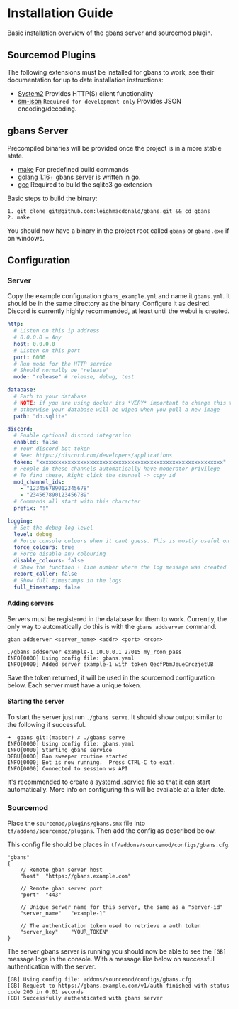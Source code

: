 # Installation Guide

Basic installation overview of the gbans server and sourcemod plugin.

## Sourcemod Plugins

The following extensions must be installed for gbans to work, see their documentation for up to date installation
instructions:

- [System2](https://github.com/dordnung/System2) Provides HTTP(S) client functionality
- [sm-json](https://github.com/clugg/sm-json) `Required for development only` Provides JSON encoding/decoding.
 
## gbans Server

Precompiled binaries will be provided once the project is in a more stable state.

- [make](https://www.gnu.org/software/make/) For predefined build commands
- [golang 1.16+](https://golang.org/) gbans server is written in go.
- [gcc](https://gcc.gnu.org/) Required to build the sqlite3 go extension

Basic steps to build the binary:

    1. git clone git@github.com:leighmacdonald/gbans.git && cd gbans
    2. make
 
You should now have a binary in the project root called `gbans` or `gbans.exe` if on windows.

## Configuration

### Server

Copy the example configuration `gbans_example.yml` and name it `gbans.yml`. It should be in
the same directory as the binary. Configure it as desired. Discord is currently highly recommended, at 
least until the webui is created.

```yaml
http:
  # Listen on this ip address
  # 0.0.0.0 = Any
  host: 0.0.0.0
  # Listen on this port
  port: 6006
  # Run mode for the HTTP service
  # Should normally be "release"
  mode: "release" # release, debug, test

database:
  # Path to your database
  # NOTE: if you are using docker its *VERY* important to change this to /app/database/db.sqlite
  # otherwise your database will be wiped when you pull a new image
  path: "db.sqlite"

discord:
  # Enable optional discord integration
  enabled: false
  # Your discord bot token
  # See: https://discord.com/developers/applications
  token: "xxxxxxxxxxxxxxxxxxxxxxxxxxxxxxxxxxxxxxxxxxxxxxxxxxxxxxxxxx"
  # People in these channels automatically have moderator privilege
  # To find these, Right click the channel -> copy id
  mod_channel_ids:
    - "123456789012345678"
    - "234567890123456789"
  # Commands all start with this character
  prefix: "!"

logging:
  # Set the debug log level
  level: debug
  # Force console colours when it cant guess. This is mostly useful on windows
  force_colours: true
  # Force disable any colouring
  disable_colours: false
  # Show the function + line number where the log message was created
  report_caller: false
  # Show full timestamps in the logs
  full_timestamp: false
```

#### Adding servers

Servers must be registered in the database for them to work. Currently, the only way to automatically
do this is with the `gbans addserver` command. 

`gban addserver <server_name> <addr> <port> <rcon>`

```
./gbans addserver example-1 10.0.0.1 27015 my_rcon_pass
INFO[0000] Using config file: gbans.yaml 
INFO[0000] Added server example-1 with token QecfPbmJeueCrczjetUB 
```

Save the token returned, it will be used in the sourcemod configuration below. Each server
must have a unique token. 

#### Starting the server

To start the server just run `./gbans serve`. It should show output similar to the following if 
successful.

```
➜  gbans git:(master) ✗ ./gbans serve
INFO[0000] Using config file: gbans.yaml 
INFO[0000] Starting gbans service                       
DEBU[0000] Ban sweeper routine started                  
INFO[0000] Bot is now running.  Press CTRL-C to exit.   
INFO[0000] Connected to session ws API                  
```

It's recommended to create a [systemd .service](https://freedesktop.org/software/systemd/man/systemd.service.html) 
file so that it can start automatically. More info on configuring this will be available at a later
date.

### Sourcemod

Place the `sourcemod/plugins/gbans.smx` file into `tf/addons/sourcemod/plugins`. Then add the config as 
described below.

This config file should be places in `tf/addons/sourcemod/configs/gbans.cfg`.

```
"gbans"
{
	// Remote gban server host
	"host"	"https://gbans.example.com"

	// Remote gban server port
	"port"	"443"

	// Unique server name for this server, the same as a "server-id"
	"server_name"	"example-1"

	// The authentication token used to retrieve a auth token
	"server_key"	"YOUR_TOKEN"
}
```

The server gbans server is running you should now be able to see the `[GB]` message logs in the
console. With a message like below on successful authentication with the server.

```
[GB] Using config file: addons/sourcemod/configs/gbans.cfg
[GB] Request to https://gbans.example.com/v1/auth finished with status code 200 in 0.01 seconds
[GB] Successfully authenticated with gbans server
```
